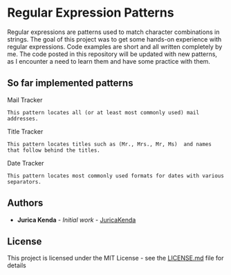 # Regular Expression Patterns

Regular expressions are patterns used to match character combinations in strings.
The goal of this project was to get some hands-on experience with regular expressions. Code examples are short and all written completely by me. 
The code posted in this repository will be updated with new patterns, as I encounter a need to learn them and have some practice with them.

## So far implemented patterns
Mail Tracker
```
This pattern locates all (or at least most commonly used) mail addresses.
```
Title Tracker
```
This pattern locates titles such as (Mr., Mrs., Mr, Ms)  and names that follow behind the titles.
```
Date Tracker
```
This pattern locates most commonly used formats for dates with various separators.
```


## Authors

* **Jurica Kenda** - *Initial work* - [JuricaKenda](https://github.com/juricaKenda)

## License

This project is licensed under the MIT License - see the [LICENSE.md](LICENSE.md) file for details
